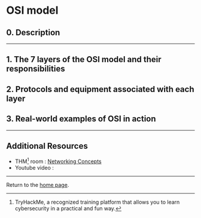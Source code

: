 <h1> OSI model </h1>
<h2 >  0. Description </h2>

---

<h2 >  1. The 7 layers of the OSI model and their responsibilities </h2>
<h2 >  2. Protocols and equipment associated with each layer </h2>
<h2 >  3. Real-world examples of OSI in action </h2>



---

<h2 >  Additional Resources </h2>

- THM[^1] room : [Networking Concepts](https://tryhackme.com/room/networkingconcepts)
- Youtube video : 

---

Return to the [home page](https://github.com/V1ltrr/Student-Cybersecurity-Roadmap/blob/main/README.md).




[^1]: TryHackMe, a recognized training platform that allows you to learn cybersecurity in a practical and fun way.
